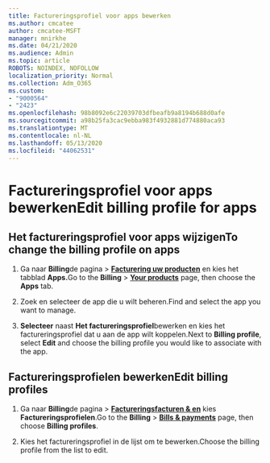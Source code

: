 ```yaml
---
title: Factureringsprofiel voor apps bewerken
ms.author: cmcatee
author: cmcatee-MSFT
manager: mnirkhe
ms.date: 04/21/2020
ms.audience: Admin
ms.topic: article
ROBOTS: NOINDEX, NOFOLLOW
localization_priority: Normal
ms.collection: Adm_O365
ms.custom:
- "9000564"
- "2423"
ms.openlocfilehash: 98b8092e6c22039703dfbeafb9a8194b688d0afe
ms.sourcegitcommit: a98b25fa3cac9ebba983f4932881d774880aca93
ms.translationtype: MT
ms.contentlocale: nl-NL
ms.lasthandoff: 05/13/2020
ms.locfileid: "44062531"
---
```

# <a name="edit-billing-profile-for-apps"></a><span data-ttu-id="40703-102">Factureringsprofiel voor apps bewerken</span><span class="sxs-lookup"><span data-stu-id="40703-102">Edit billing profile for apps</span></span>

## <a name="to-change-the-billing-profile-on-apps"></a><span data-ttu-id="40703-103">Het factureringsprofiel voor apps wijzigen</span><span class="sxs-lookup"><span data-stu-id="40703-103">To change the billing profile on apps</span></span>

1. <span data-ttu-id="40703-104">Ga naar **Billing**de pagina  >  **[Facturering uw producten](https://go.microsoft.com/fwlink/p/?linkid=842054)** en kies het tabblad **Apps.**</span><span class="sxs-lookup"><span data-stu-id="40703-104">Go to the **Billing** > **[Your products](https://go.microsoft.com/fwlink/p/?linkid=842054)** page, then choose the **Apps** tab.</span></span>

2. <span data-ttu-id="40703-105">Zoek en selecteer de app die u wilt beheren.</span><span class="sxs-lookup"><span data-stu-id="40703-105">Find and select the app you want to manage.</span></span>  

3. <span data-ttu-id="40703-106">**Selecteer** naast **Het factureringsprofiel**bewerken en kies het factureringsprofiel dat u aan de app wilt koppelen.</span><span class="sxs-lookup"><span data-stu-id="40703-106">Next to **Billing profile**, select **Edit** and choose the billing profile you would like to associate with the app.</span></span>

## <a name="edit-billing-profiles"></a><span data-ttu-id="40703-107">Factureringsprofielen bewerken</span><span class="sxs-lookup"><span data-stu-id="40703-107">Edit billing profiles</span></span>

1. <span data-ttu-id="40703-108">Ga naar **Billing**de pagina  >  **[Factureringsfacturen & en](https://go.microsoft.com/fwlink/p/?linkid=848039)** kies **Factureringsprofielen**.</span><span class="sxs-lookup"><span data-stu-id="40703-108">Go to the **Billing** > **[Bills & payments](https://go.microsoft.com/fwlink/p/?linkid=848039)** page, then choose **Billing profiles**.</span></span>

2. <span data-ttu-id="40703-109">Kies het factureringsprofiel in de lijst om te bewerken.</span><span class="sxs-lookup"><span data-stu-id="40703-109">Choose the billing profile from the list to edit.</span></span>